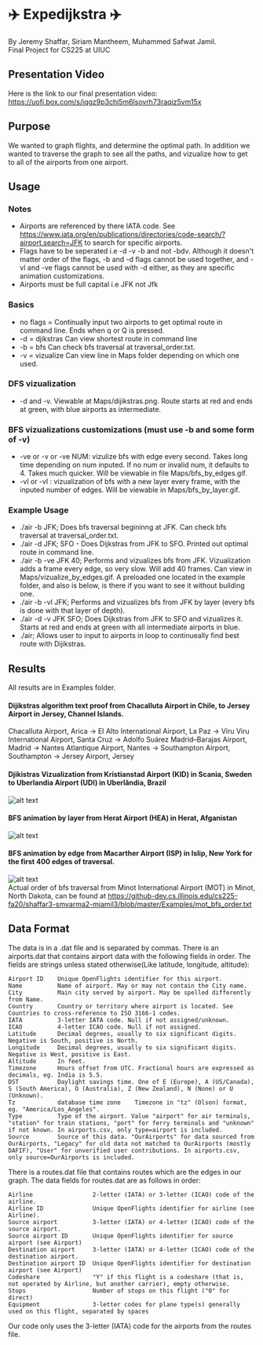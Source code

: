 # ✈️ Expedijkstra ✈️
 By Jeremy Shaffar, Siriam Mantheem, Muhammed Safwat Jamil. 
 <br />
 Final Project for CS225 at UIUC

## Presentation Video
Here is the link to our final presentation video:
https://uofi.box.com/s/iqgz9p3chj5m6lsovrh73raqiz5vm15x

## Purpose
We wanted to graph flights, and determine the optimal path. In addition we wanted to traverse the graph to see all the paths, and vizualize how to get to all of the airports from one airport.

## Usage
### Notes 
* Airports are referenced by there IATA code. See https://www.iata.org/en/publications/directories/code-search/?airport.search=JFK to search for specific airports.
* Flags have to be seperated i.e -d -v -b and not -bdv. Although it doesn't matter order of the flags, -b and -d flags cannot be used together, and -vl and -ve flags cannot be used with -d either, as they are specific animation customizations.
* Airports must be full capital i.e JFK not Jfk
 ### Basics
 * no flags = Continually input two airports to get optimal route in command line. Ends when q or Q is pressed.
 * -d = djikstras Can view shortest route in command line
 * -b = bfs Can check bfs traversal at traversal_order.txt.
 * -v = vizualize Can view line in Maps folder depending on which one used. 
 
 ### DFS vizualization
 * -d and -v. Viewable at Maps/dijikstras.png. Route starts at red and ends at green, with blue airports as intermediate.
 ### BFS vizualizations customizations (must use -b and some form of -v)
 
 * -ve or -v or -ve NUM: vizulize bfs with edge every second. Takes long time depending on num inputed.
  If no num or invalid num, it defaults to 4. Takes much quicker. Will be viewable  in file Maps/bfs_by_edges.gif.
 * -vl or -vl : vizualization of bfs with a new layer every frame, with the inputed number of edges. Will be viewable in Maps/bfs_by_layer.gif.
 
 ### Example Usage 
 * ./air -b JFK; Does bfs traversal begininng at JFK. Can check bfs traversal at traversal_order.txt.
 * ./air -d JFK; SFO - Does Dijkstras from JFK to SFO. Printed out optimal route in command line.
 * ./air -b -ve JFK 40; Performs and vizualizes bfs from JFK. Vizualization adds a frame every edge, so very slow. Will add 40 frames. Can view in Maps/vizualize_by_edges.gif. A preloaded one located in the example folder, and also is below, is there if you want to see it without building one.
 * ./air -b -vl JFK; Performs and vizualizes bfs from JFK by layer (every bfs is done with that layer of depth).
 * ./air -d -v JFK SFO; Does Dijkstras from JFK to SFO and vizualizes it. Starts at red and ends at green with all intermediate airports in blue.
 * ./air; Allows user to input to airports in loop to continueally find best route with Dijikstras.
## Results
All results are in Examples folder.

#### Dijikstras algorithm text proof from Chacalluta Airport in Chile, to Jersey Airport in Jersey, Channel Islands.
Chacalluta Airport, Arica -> El Alto International Airport, La Paz -> Viru Viru International Airport, Santa Cruz -> Adolfo Suárez Madrid–Barajas Airport, Madrid -> Nantes Atlantique Airport, Nantes -> Southampton Airport, Southampton -> Jersey Airport, Jersey

#### Djikistras Vizualization from Kristianstad Airport (KID) in Scania, Sweden to  Uberlandia Airport (UDI) in Uberlândia, Brazil
![alt text](https://github-dev.cs.illinois.edu/cs225-fa20/shaffar3-smvarma2-mjamil3/blob/master/Examples/kid_udi_dijikstra.png)
#### BFS animation by layer from Herat Airport (HEA) in Herat, Afganistan
![alt text](https://github-dev.cs.illinois.edu/cs225-fa20/shaffar3-smvarma2-mjamil3/blob/master/Examples/herat_bfs_by_layer.gif)
#### BFS animation by edge from Macarther Airport (ISP) in Islip, New York for the first 400 edges of traversal.
![alt text](https://github-dev.cs.illinois.edu/cs225-fa20/shaffar3-smvarma2-mjamil3/blob/master/Examples/isp_bfs_by_edge_400.gif)
 <br />
Actual order of bfs traversal from Minot International Airport (MOT) in Minot, North Dakota, can be found at https://github-dev.cs.illinois.edu/cs225-fa20/shaffar3-smvarma2-mjamil3/blob/master/Examples/mot_bfs_order.txt

## Data Format
The data is in a .dat file and is separated by commas. There is an airports.dat that contains airport data with the following fields in order. The fields are strings unless stated otherwise(Like latitude, longitude, altitude):

```
Airport ID    Unique OpenFlights identifier for this airport.
Name 	      Name of airport. May or may not contain the City name.
City 	      Main city served by airport. May be spelled differently from Name.
Country       Country or territory where airport is located. See Countries to cross-reference to ISO 3166-1 codes.
IATA 	      3-letter IATA code. Null if not assigned/unknown.
ICAO 	      4-letter ICAO code. Null if not assigned.
Latitude      Decimal degrees, usually to six significant digits. Negative is South, positive is North.
Longitude     Decimal degrees, usually to six significant digits. Negative is West, positive is East.
Altitude      In feet.
Timezone      Hours offset from UTC. Fractional hours are expressed as decimals, eg. India is 5.5.
DST 	      Daylight savings time. One of E (Europe), A (US/Canada), S (South America), O (Australia), Z (New Zealand), N (None) or U (Unknown).
Tz            database time zone 	Timezone in "tz" (Olson) format, eg. "America/Los_Angeles".
Type 	      Type of the airport. Value "airport" for air terminals, "station" for train stations, "port" for ferry terminals and "unknown" if not known. In airports.csv, only type=airport is included.
Source 	      Source of this data. "OurAirports" for data sourced from OurAirports, "Legacy" for old data not matched to OurAirports (mostly DAFIF), "User" for unverified user contributions. In airports.csv, only source=OurAirports is included. 
```
There is a routes.dat file that contains routes which are the edges in our graph. The data fields for routes.dat are as follows in order:

 ```
Airline                 2-letter (IATA) or 3-letter (ICAO) code of the airline.
Airline ID              Unique OpenFlights identifier for airline (see Airline).
Source airport          3-letter (IATA) or 4-letter (ICAO) code of the source airport.
Source airport ID       Unique OpenFlights identifier for source airport (see Airport)
Destination airport     3-letter (IATA) or 4-letter (ICAO) code of the destination airport.
Destination airport ID  Unique OpenFlights identifier for destination airport (see Airport)
Codeshare               "Y" if this flight is a codeshare (that is, not operated by Airline, but another carrier), empty otherwise.
Stops 	                Number of stops on this flight ("0" for direct)
Equipment               3-letter codes for plane type(s) generally used on this flight, separated by spaces
 ```
 Our code only uses the 3-letter (IATA) code for the airports from the routes file.


